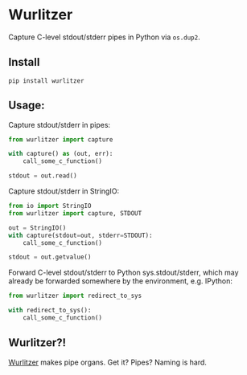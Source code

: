 # Wurlitzer

Capture C-level stdout/stderr pipes in Python via `os.dup2`.

## Install

    pip install wurlitzer

## Usage:

Capture stdout/stderr in pipes:

```python
from wurlitzer import capture

with capture() as (out, err):
    call_some_c_function()

stdout = out.read()
```

Capture stdout/stderr in StringIO:

```python
from io import StringIO
from wurlitzer import capture, STDOUT

out = StringIO()
with capture(stdout=out, stderr=STDOUT):
    call_some_c_function()

stdout = out.getvalue()
```

Forward C-level stdout/stderr to Python sys.stdout/stderr,
which may already be forwarded somewhere by the environment, e.g. IPython:

```python
from wurlitzer import redirect_to_sys

with redirect_to_sys():
    call_some_c_function()
```

## Wurlitzer?!

[Wurlitzer](https://en.wikipedia.org/wiki/Wurlitzer) makes pipe organs. Get it? Pipes? Naming is hard.
